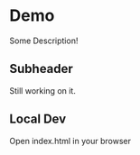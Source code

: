 # Demo

Some Description!

## Subheader

Still working on it.

## Local Dev

Open index.html in your browser